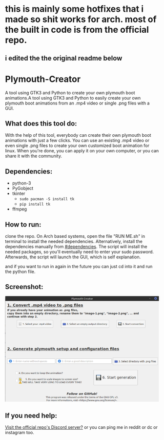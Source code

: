 # this is mainly some hotfixes that i made so shit works for arch. most of the built in code is from the official repo.
## i edited the the original readme below
# Plymouth-Creator
A tool using GTK3 and Python to create your own plymouth boot animations.A tool using GTK3 and Python to easily create your own plymouth boot animations from an .mp4 video or single .png files with a GUI.


## What does this tool do:
With the help of this tool, everybody can create their own plymouth boot animations with just a few clicks.
You can use an existing .mp4 video or even single .png files to create your own customized boot animation for linux.
When you're done, you can apply it on your own computer, or you can share it with the community.

## Dependencies:
- python-3
- PyGobject
- tkinter
    + `sudo pacman -S install tk`
    + `pip install tk`
- ffmpeg


## How to run:
clone the repo.
On Arch based systems, open the file "RUN ME.sh" in terminal to install the needed dependencies. Alternatively, install the dependencies manually from [#dependencies](#dependencies).
The script will install the needed packages, so you'll eventually need to enter your sudo password.
Afterwards, the script will launch the GUI, which is self explanation.

and if you want to run in again in the future you can just cd into it and run the python file.

## Screenshot:
![screenshot1](https://raw.githubusercontent.com/Techcrafter/Plymouth-Creator/master/SCREENSHOTS/screenshot1.png)

## If you need help:
[Visit the official repo's Discord server?](https://discord.gg/urxKEzf)
or you can ping me in reddit or dc or instagram too.
